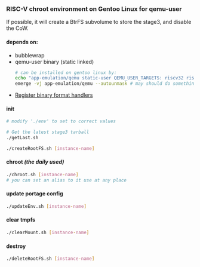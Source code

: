 ### RISC-V chroot environment on Gentoo Linux for qemu-user

If possible, it will create a BtrFS subvolume to store the stage3, and disable the CoW.

#### depends on:

* bubblewrap
* qemu-user binary (static linked)
  ```bash
  # can be installed on gentoo linux by:
  echo "app-emulation/qemu static-user QEMU_USER_TARGETS: riscv32 riscv64" >>/etc/portage/package.use/qemu
  emerge -vj app-emulation/qemu --autounmask # may should do somethings others by yourself here
  ```
* [Register binary format handlers](https://wiki.gentoo.org/wiki/Embedded_Handbook/General/Compiling_with_qemu_user_chroot#Register_binary_format_handlers)

#### init

```bash
# modify './env' to set to correct values

# Get the latest stage3 tarball
./getLast.sh

./createRootFS.sh [instance-name]
```

#### chroot *(the daily used)*

```bash
./chroot.sh [instance-name]
# you can set an alias to it use at any place
```

#### update portage config
```bash
./updateEnv.sh [instance-name]
```

#### clear tmpfs

```bash
./clearMount.sh [instance-name]
```

#### destroy

```bash
./deleteRootFS.sh [instance-name]
```
